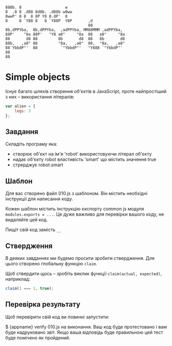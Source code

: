 ```
888b. 8                   w   
8  .8 8 .d88 8d8b. .d88b w8ww 
8wwP' 8 8  8 8P Y8 8.dP'  8   
8     8 `Y88 8   8 `Y88P  Y8P       ,d
                                    88
8b,dPPYba,  8b,dPPYba,  ,adPPYba, MM88MMM ,adPPYba,
88P'    "8a 88P'   "Y8 a8"     "8a  88   a8"     "8a
88       d8 88         8b       d8  88   8b       d8
88b,   ,a8" 88         "8a,   ,a8"  88,  "8a,   ,a8"
88`YbbdP"'  88          `"YbbdP"'   "Y888 `"YbbdP"'
88
88
```

Simple objects
=============
Існує багато шляхів створення об'єктів в JavaScript, проте найпростіший з них – використання літералів:

```js
var alien = {
	legs: 3
};
```

Завдання
--------

Складіть програму  яка:

- створює об'єкт на ім'я 'robot' використовуючи літерал об'єкту
- надає об'єкту robot властивість 'smart' що містить значення true
- стрерджує robot.smart

Шаблон
-----------

Для вас створено файл 010.js з шаблоном. Він містить необхідні інструкції для написання коду.

Кожен шаблон містить інструкцію єкспорту common js модуля
`modules.exports = ...`. Це дуже важливо для перевірки вашого коду, не видаляйте цей код.

Пищіт свій код замість `__`

Ствердження
-----

В деяких завданнях ми будемо просити зробити ствердження. Для цього створено глобальну функцію `claim`.

Щоб ствердити щось – зробіть виклик функції `claim(actual, expected)`, наприклад:

```js
claim(1 === 1, true);
```

Перевірка результату
------

Щоб перевірити свій код ви повинні запустити:

$ {appname} verify 010.js
на виконання. Ваш код буде протестовано і вам буде надруковано звіт. Якщо ваша відповідь буде правильною цей тест буде помічено як пройдений.

